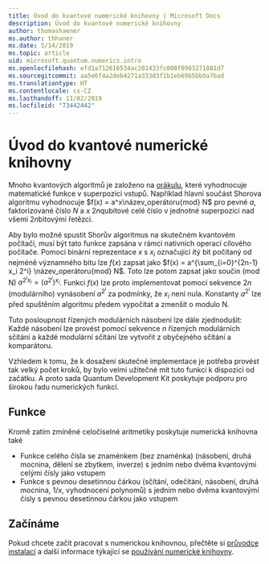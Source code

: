 ```yaml
---
title: Úvod do kvantové numerické knihovny | Microsoft Docs
description: Úvod do kvantové numerické knihovny
author: thomashaener
ms.author: thhaner
ms.date: 5/14/2019
ms.topic: article
uid: microsoft.quantum.numerics.intro
ms.openlocfilehash: efd1a712616534ac281433fc008f0983271881d7
ms.sourcegitcommit: aa5e6f4a2deb4271a333d3f1b1eb69b5bb9a7bad
ms.translationtype: HT
ms.contentlocale: cs-CZ
ms.lasthandoff: 11/02/2019
ms.locfileid: "73442442"
---
```

# <a name="introduction-to-the-quantum-numerics-library"></a>Úvod do kvantové numerické knihovny

Mnoho kvantových algoritmů je založeno na [orákulu](xref:microsoft.quantum.concepts.oracles), které vyhodnocuje matematické funkce v superpozici vstupů.
Například hlavní součást Shorova algoritmu vyhodnocuje $f(x) = a^x\název_operátoru{mod} N$ pro pevné $a$, faktorizované číslo $N$ a $x$ $2n$qubitové celé číslo v jednotné superpozici nad všemi $2n$bitovými řetězci.

Aby bylo možné spustit Shorův algoritmus na skutečném kvantovém počítači, musí být tato funkce zapsána v rámci nativních operací cílového počítače.
Pomocí binární reprezentace $x$ s $x_i$ označující $i$tý bit počítaný od nejméně významného bitu lze $f(x)$ zapsat jako $f(x) = a^{\sum_{i=0}^{2n-1} x_i 2^i} \název_operátoru{mod} N$.
Toto lze potom zapsat jako součin (mod N) $a^{2^i x_i}=(a^{2^i})^{x_i}$. Funkci $f(x)$ lze proto implementovat pomocí sekvence $2n$ (modulárního) vynásobení $a^{2^i}$ za podmínky, že $x_i$ není nula. Konstanty $a^{2^i}$ lze před spuštěním algoritmu předem vypočítat a zmenšit o modulo N.

Tuto posloupnost řízených modulárních násobení lze dále zjednodušit: Každé násobení lze provést pomocí sekvence $n$ řízených modulárních sčítání a každé modulární sčítání lze vytvořit z obyčejného sčítání a komparátoru.


Vzhledem k tomu, že k dosažení skutečné implementace je potřeba provést tak velký počet kroků, by bylo velmi užitečné mít tuto funkci k dispozici od začátku.
A proto sada Quantum Development Kit poskytuje podporu pro širokou řadu numerických funkcí.


## <a name="functionality"></a>Funkce

Kromě zatím zmíněné celočíselné aritmetiky poskytuje numerická knihovna také

 - Funkce celého čísla se znaménkem (bez znaménka) (násobení, druhá mocnina, dělení se zbytkem, inverze) s jedním nebo dvěma kvantovými celými čísly jako vstupem
 - Funkce s pevnou desetinnou čárkou (sčítání, odečítání, násobení, druhá mocnina, 1/x, vyhodnocení polynomů) s jedním nebo dvěma kvantovými čísly s pevnou desetinnou čárkou jako vstupem

## <a name="getting-started"></a>Začínáme

Pokud chcete začít pracovat s numerickou knihovnou, přečtěte si [průvodce instalací](xref:microsoft.quantum.numerics.installation) a další informace týkající se [používání numerické knihovny](xref:microsoft.quantum.numerics.usage).
